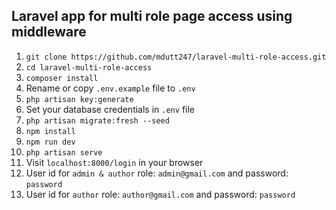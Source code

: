 ## Laravel app for multi role page access using middleware

1. `git clone https://github.com/mdutt247/laravel-multi-role-access.git`
2. `cd laravel-multi-role-access`
3. `composer install`
4. Rename or copy `.env.example` file to `.env`
5. `php artisan key:generate`
6. Set your database credentials in `.env` file
7. `php artisan migrate:fresh --seed`
8. `npm install`
9. `npm run dev`
10. `php artisan serve`
11. Visit `localhost:8000/login` in your browser
12. User id for `admin & author` role: `admin@gmail.com` and password: `password`
13. User id for `author` role: `author@gmail.com` and password: `password`
